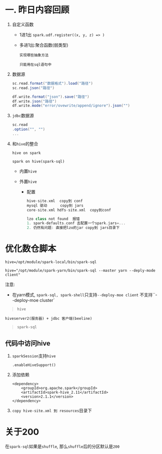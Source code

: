 # 一. 昨日内容回顾

1. 自定义函数

   - 1进1出 `spark.udf.register((x, y, z) => )`

   - 多进1出:聚合函数(弱类型)

     `实现哪些抽象方法`

     `只能用在sql语句中`

2. 数据源

   ```scala
   sc.read.format("数据格式").load("路径")
   sc.read.json("路径")
   
   df.write.format("json").save("路径")
   df.write.json("路径")
   df.write.mode("error/ovewrite/append/ignore").json("")
   ```

3. `jdbc`数据源

   ```scala
   sc.read
   .option("", "")
   ...
   ```

4. 和`hive`的整合

   `hive on spark` 

   `spark on hive(spark-sql)`

   - 内置`hive`

   - 外置`hive`

     - 配置

       ```scala
       hive-site.xml  copy到 conf
       mysql 驱动      copy到 jars
       core-site.xml hdfs-site.xml  copy到conf
       
       lzo class not found  报错
       1. spark-defaults.conf 去配置一个spark.jars=...
       2. 仍然有问题: 直接把lzo的jar copy到 jars目录下
       ```

# 优化数仓脚本

```
hive=/opt/module/spark-local/bin/spark-sql

hive="/opt/module/spark-yarn/bin/spark-sql --master yarn --deply-mode client"
```

注意:

- 在yarn模式, `spark-sql, spark-shell`只支持`--deploy-moe client` 不支持``--deploy-moe cluster`



> `hive`

```
hiveserver2(服务器) + jdbc 客户端(beeline)
```

> `spark-sql`

## 代码中访问hive

1. `sparkSession`支持`hive`  

   ```
   .enableHiveSupport()
   ```

2. 添加依赖

   ```
   <dependency>
       <groupId>org.apache.spark</groupId>
       <artifactId>spark-hive_2.11</artifactId>
       <version>2.1.1</version>
   </dependency>
   ```

3. `copy hive-site.xml 到 resources`目录下



# 关于200

在`spark-sql`如果是`shuffle`, 那么`shuffle`后的分区默认是`200`







